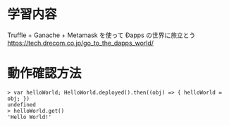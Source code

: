 # 学習内容
Truffle + Ganache + Metamask を使って Ðapps の世界に旅立とう
https://tech.drecom.co.jp/go_to_the_dapps_world/


# 動作確認方法
```
> var helloWorld; HelloWorld.deployed().then((obj) => { helloWorld = obj; })
undefined
> helloWorld.get()
'Hello World!'
```
